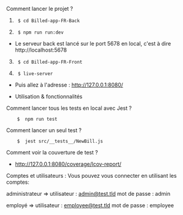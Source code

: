 Comment lancer le projet ?

1)      $ cd Billed-app-FR-Back

2)      $ npm run run:dev

- Le serveur back est lancé sur le port 5678 en local, c'est à dire http://localhost:5678

3)      $ cd Billed-app-FR-Front

4)      $ live-server


- Puis allez à l'adresse : http://127.0.0.1:8080/



- Utilisation & fonctionnalités

Comment lancer tous les tests en local avec Jest ?

        $  npm run test

Comment lancer un seul test ?

        $  jest src/__tests__/NewBill.js


Comment voir la couverture de test ?

- http://127.0.0.1:8080/coverage/lcov-report/

Comptes et utilisateurs :
Vous pouvez vous connecter en utilisant les comptes:

administrateur => 
                utilisateur : admin@test.tld 
                mot de passe : admin

employé =>
                utilisateur : employee@test.tld
                mot de passe : employee